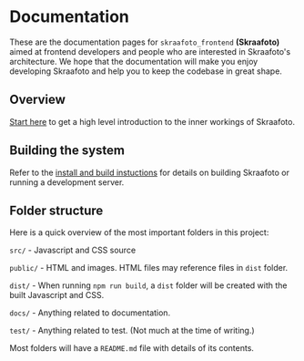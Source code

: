 # Documentation

These are the documentation pages for `skraafoto_frontend` **(Skraafoto)** aimed at frontend developers and people who are interested in Skraafoto's architecture. 
We hope that the documentation will make you enjoy developing Skraafoto and help you to keep the codebase in great shape.

## Overview

[Start here](./overview.md) to get a high level introduction to the inner workings of Skraafoto.

## Building the system

Refer to the [install and build instuctions](../README.md) for details on building Skraafoto or running a development server.

## Folder structure

Here is a quick overview of the most important folders in this project:

`src/` - Javascript and CSS source

`public/` - HTML and images. HTML files may reference files in `dist` folder.

`dist/` - When running `npm run build`, a `dist` folder will be created with the built Javascript and CSS. 

`docs/` - Anything related to documentation.

`test/` - Anything related to test. (Not much at the time of writing.)

Most folders will have a `README.md` file with details of its contents.
